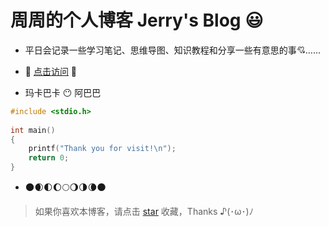 # 周周的个人博客 Jerry's Blog :smiley:

- 平日会记录一些学习笔记、思维导图、知识教程和分享一些有意思的事​ :cupid:……

- :rocket: [点击访问](https://jerry-z-j-r.github.io/) :see_no_evil:

- 玛卡巴卡 :no_mouth: 阿巴巴

```c
#include <stdio.h>
  
int main()
{
	printf("Thank you for visit!\n");
	return 0;
}
```

- :new_moon::waxing_crescent_moon::first_quarter_moon::waxing_gibbous_moon::full_moon::waning_gibbous_moon::last_quarter_moon::waning_crescent_moon::new_moon:

> 如果你喜欢本博客，请点击 [star](https://github.com/JERRY-Z-J-R/JERRY-Z-J-R.github.io) 收藏，Thanks ♪(･ω･)ﾉ